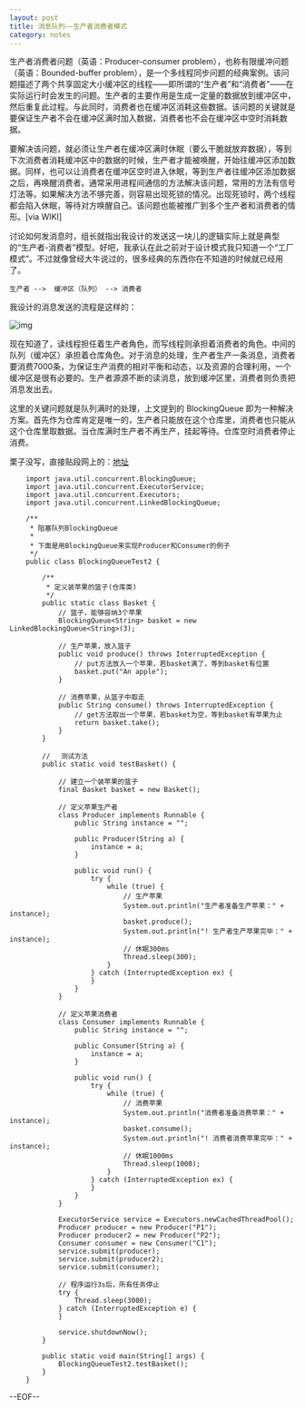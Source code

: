 ```yaml
---
layout: post
title: 消息队列——生产者消费者模式
category: notes
---
```


生产者消费者问题（英语：Producer-consumer problem），也称有限缓冲问题（英语：Bounded-buffer problem），是一个多线程同步问题的经典案例。该问题描述了两个共享固定大小缓冲区的线程——即所谓的“生产者”和“消费者”——在实际运行时会发生的问题。生产者的主要作用是生成一定量的数据放到缓冲区中，然后重复此过程。与此同时，消费者也在缓冲区消耗这些数据。该问题的关键就是要保证生产者不会在缓冲区满时加入数据，消费者也不会在缓冲区中空时消耗数据。

要解决该问题，就必须让生产者在缓冲区满时休眠（要么干脆就放弃数据），等到下次消费者消耗缓冲区中的数据的时候，生产者才能被唤醒，开始往缓冲区添加数据。同样，也可以让消费者在缓冲区空时进入休眠，等到生产者往缓冲区添加数据之后，再唤醒消费者。通常采用进程间通信的方法解决该问题，常用的方法有信号灯法等。如果解决方法不够完善，则容易出现死锁的情况。出现死锁时，两个线程都会陷入休眠，等待对方唤醒自己。该问题也能被推广到多个生产者和消费者的情形。[via WIKI]

讨论如何发消息时，组长就指出我设计的发送这一块儿的逻辑实际上就是典型的“生产者-消费者”模型。好吧，我承认在此之前对于设计模式我只知道一个“工厂模式”。不过就像曾经大牛说过的，很多经典的东西你在不知道的时候就已经用了。

    生产者 -->  缓冲区（队列） --> 消费者

我设计的消息发送的流程是这样的：

![img](https://lh4.googleusercontent.com/-olb30ccL-Fs/UaW6l9DJcHI/AAAAAAAABJI/eIKEDg2LshQ/w1110-h363-no/%25E9%2580%259A%25E7%259F%25A5%25E9%2598%259F%25E5%2588%2597%25E5%258E%259F%25E7%2590%2586+%25283%2529.jpg)

现在知道了，读线程担任着生产者角色，而写线程则承担着消费者的角色。中间的队列（缓冲区）承担着仓库角色。对于消息的处理，生产者生产一条消息，消费者要消费7000条，为保证生产消费的相对平衡和动态，以及资源的合理利用，一个缓冲区是很有必要的。生产者源源不断的读消息，放到缓冲区里，消费者则负责把消息发出去。

这里的关键问题就是队列满时的处理，上文提到的 BlockingQueue 即为一种解决方案。首先作为仓库肯定是唯一的，生产者只能放在这个仓库里，消费者也只能从这个仓库里取数据。当仓库满时生产者不再生产，挂起等待。仓库空时消费者停止消费。

栗子没写，直接贴段网上的：[地址](http://www.oschina.net/code/snippet_113883_12675)

        import java.util.concurrent.BlockingQueue;
        import java.util.concurrent.ExecutorService;
        import java.util.concurrent.Executors;
        import java.util.concurrent.LinkedBlockingQueue;

        /**
         * 阻塞队列BlockingQueue
         * 
         * 下面是用BlockingQueue来实现Producer和Consumer的例子
         */
        public class BlockingQueueTest2 {

            /**
             * 定义装苹果的篮子(仓库类)
             */
            public static class Basket {
                // 篮子，能够容纳3个苹果
                BlockingQueue<String> basket = new LinkedBlockingQueue<String>(3);

                // 生产苹果，放入篮子
                public void produce() throws InterruptedException {
                    // put方法放入一个苹果，若basket满了，等到basket有位置
                    basket.put("An apple");
                }

                // 消费苹果，从篮子中取走
                public String consume() throws InterruptedException {
                    // get方法取出一个苹果，若basket为空，等到basket有苹果为止
                    return basket.take();
                }
            }

            // 　测试方法
            public static void testBasket() {

                // 建立一个装苹果的篮子
                final Basket basket = new Basket();

                // 定义苹果生产者
                class Producer implements Runnable {
                    public String instance = "";

                    public Producer(String a) {
                        instance = a;
                    }

                    public void run() {
                        try {
                            while (true) {
                                // 生产苹果
                                System.out.println("生产者准备生产苹果：" + instance);
                                basket.produce();
                                System.out.println("! 生产者生产苹果完毕：" + instance);
                                // 休眠300ms
                                Thread.sleep(300);
                            }
                        } catch (InterruptedException ex) {
                        }
                    }
                }

                // 定义苹果消费者
                class Consumer implements Runnable {
                    public String instance = "";

                    public Consumer(String a) {
                        instance = a;
                    }

                    public void run() {
                        try {
                            while (true) {
                                // 消费苹果
                                System.out.println("消费者准备消费苹果：" + instance);
                                basket.consume();
                                System.out.println("! 消费者消费苹果完毕：" + instance);
                                // 休眠1000ms
                                Thread.sleep(1000);
                            }
                        } catch (InterruptedException ex) {
                        }
                    }
                }

                ExecutorService service = Executors.newCachedThreadPool();
                Producer producer = new Producer("P1");
                Producer producer2 = new Producer("P2");
                Consumer consumer = new Consumer("C1");
                service.submit(producer);
                service.submit(producer2);
                service.submit(consumer);

                // 程序运行3s后，所有任务停止
                try {
                    Thread.sleep(3000);
                } catch (InterruptedException e) {
                }

                service.shutdownNow();
            }

            public static void main(String[] args) {
                BlockingQueueTest2.testBasket();
            }
        }


--EOF--